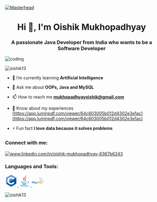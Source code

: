 [![Masterhead](https://camo.githubusercontent.com/ba9f3bd30647e352a3f5e1e45eb45c6ec7bad6155cd16aaedf4a426738da0ca5/68747470733a2f2f696e646f616e616c79746963612e636f6d2f7374617469632f696d616765732f62616e6e6572722e676966)](https://oishik13.io)
<h1 align="center">Hi 👋, I'm Oishik Mukhopadhyay</h1>
<h3 align="center">A passionate Java Developer from India who wants to be a Software Developer</h3>
<img alig="right" alt="coding" width="400" src="https://cdn.dribbble.com/users/1019864/screenshots/3079099/codeloop.gif">

<p align="left"> <img src="https://komarev.com/ghpvc/?username=oishik13&label=Profile%20views&color=0e75b6&style=flat" alt="oishik13" /> </p>

- 🌱 I’m currently learning **Artificial Intelligence**

- 💬 Ask me about **OOPs, Java and MySQL**

- 📫 How to reach me **mukhopadhyayoishik@gmail.com**

- 📄 Know about my experiences [https://app.luminpdf.com/viewer/64c603005b012d4302e3e1ac](https://app.luminpdf.com/viewer/64c603005b012d4302e3e1ac)

- ⚡ Fun fact **I love data because it solves problems**

<h3 align="left">Connect with me:</h3>
<p align="left">
<a href="https://linkedin.com/in/www.linkedin.com/in/oishik-mukhopadhyay-8367b6243" target="blank"><img align="center" src="https://raw.githubusercontent.com/rahuldkjain/github-profile-readme-generator/master/src/images/icons/Social/linked-in-alt.svg" alt="www.linkedin.com/in/oishik-mukhopadhyay-8367b6243" height="30" width="40" /></a>
</p>

<h3 align="left">Languages and Tools:</h3>
<p align="left"> <a href="https://www.cprogramming.com/" target="_blank" rel="noreferrer"> <img src="https://raw.githubusercontent.com/devicons/devicon/master/icons/c/c-original.svg" alt="c" width="40" height="40"/> </a> <a href="https://www.java.com" target="_blank" rel="noreferrer"> <img src="https://raw.githubusercontent.com/devicons/devicon/master/icons/java/java-original.svg" alt="java" width="40" height="40"/> </a> <a href="https://www.mysql.com/" target="_blank" rel="noreferrer"> <img src="https://raw.githubusercontent.com/devicons/devicon/master/icons/mysql/mysql-original-wordmark.svg" alt="mysql" width="40" height="40"/> </a> </p>

<p><img align="center" src="https://github-readme-stats.vercel.app/api/top-langs?username=oishik13&show_icons=true&locale=en&layout=compact" alt="oishik13" /></p>
